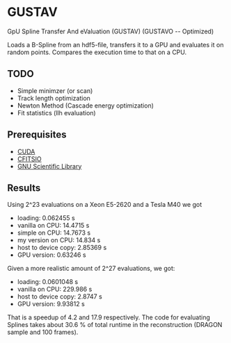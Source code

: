 # GUSTAV
GpU Spline Transfer And eValuation (GUSTAV) (GUSTAVO -- Optimized)

Loads a B-Spline from an hdf5-file, transfers it to a GPU and evaluates it on 
random points. Compares the execution time to that on a CPU.

## TODO
 - Simple minimzer (or scan)
 - Track length optimization
 - Newton Method (Cascade energy optimization)
 - Fit statistics (llh evaluation)

## Prerequisites
 - [CUDA](https://developer.nvidia.com/cuda-zone)
 - [CFITSIO](https://heasarc.gsfc.nasa.gov/fitsio/)
 - [GNU Scientific Library](https://www.gnu.org/software/gsl/)

## Results
Using 2^23 evaluations on a Xeon E5-2620 and a Tesla M40 we got 
 - loading:                 0.062455 s
 - vanilla on CPU:          14.4715 s
 - simple on CPU:           14.7673 s
 - my version on CPU:       14.834 s
 - host to device copy:     2.85369 s
 - GPU version:             0.63246 s

Given a more realistic amount of 2^27 evaluations, we got:
 - loading:                 0.0601048 s
 - vanilla on CPU:          229.986 s
 - host to device copy:     2.8747 s
 - GPU version:             9.93812 s
  
That is a speedup of 4.2 and 17.9 respectively. The code for evaluating
Splines takes about 30.6 % of total runtime in the reconstruction 
(DRAGON sample and 100 frames).

